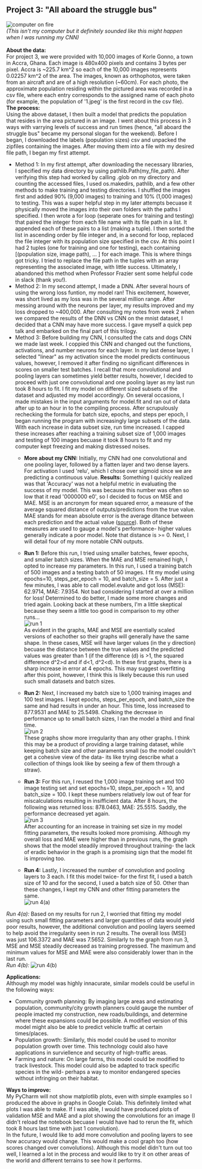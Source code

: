 ## Project 3: "All aboard the struggle bus"<br/>
![computer on fire](https://aeraposo.github.io/Data-310-Public-Raposo/mac_fire.jpg)<br/>
*(This isn't my computer but it definitely sounded like this might happen when I was running my CNN)*<br/><br/>
**About the data:**<br/>
For project 3, we were provided with 10,000 images of Korle Gonno, a town in Accra, Ghana. Each image is 480x400 pixels and contains 3 bytes per pixel. Accra is ~225.7 km^2 so each of the 10,000 images represents 0.02257 km^2 of the area. The images, known as orthophotos, were taken from an aircraft and are of a high resolution (~60cm). For each photo, the approximate population residing within the pictured area was recorded in a csv file, where each entry corresponds to the assigned name of each photo (for example, the population of '1.jpeg' is the first record in the csv file).<br/>
**The process:**<br/>
Using the above dataset, I then built a model that predicts the population that resides in the area pictured in an image. I went about this process in 3 ways with varrying levels of success and run times (hence, "all aboard the struggle bus" became my personal slogan for the weekend). Before I began, I downloaded the labels (population sizes) csv and unpacked the zipfiles containing the images. After moving them into a file with my desired file path, I began my first attempt.<br/>
- Method 1: In my first attempt, after downloading the necessary libraries, I specified my data directory by using pathlib.Path(my_file_path). After verifying this step had worked by calling .glob on my directory and counting the accessed files, I used os.makedirs, pathlib, and a few other methods to make training and testing directories. I shuffled the images first and added 90% (9,000 images) to training and 10% (1,000 images) to testing. This was a super helpful step in my later attempts becuase it physically moved the images into their own folders with the paths I specified. I then wrote a for loop (seperate ones for training and testing) that paired the integer from each file name with its file path in a list. It appended each of these pairs to a list (making a tuple). I then sorted the list in ascending order by file integer and, in a second for loop, replaced the file integer with its population size specified in the csv. At this point I had 2 tuples (one for training and one for testing), each containing [(population size, image path), ... ] for each image. This is where things got tricky. I tried to replace the file path in the tuples with an array representing the associated image, with little success. Ultimately, I abandoned this method when Professor Frazier sent some helpful code in slack (thank you!).<br/>
- Method 2: In my second attempt, I made a DNN. After several hours of using the wrong loss funtion, my model ran! This excitement, however, was short lived as my loss was in the several million range. After messing around with the neurons per layer, my results improved and my loss dropped to ~400,000. After consulting my notes from week 2 when we compared the results of the DNN vs CNN on the mnist dataset, I decided that a CNN may have more success. I gave myself a quick pep talk and embarked on the final part of this trilogy.<br/>
- Method 3: Before building my CNN, I consulted the cats and dogs CNN we made last week. I coppied this CNN and changed out the functions, activations, and number neurons for each layer. In my last dense layer, I selected "linear" as my activation since the model predicts continuous values, however, I removed it after finding no significant differences in scores on smaller test batches. I recall that more convolutional and pooling layers can sometimes yield better results, however, I decided to proceed with just one convolutional and one pooling layer as my last run took 8 hours to fit. I fit my model on different sized subsets of the dataset and adjusted my model accordingly. On several occasions, I made mistakes in the input arguments for model.fit and ran out of data after up to an hour in to the compiling process. After scrupulously rechecking the formula for batch size, epochs, and steps per epoch, I began running the program with increasingly large subsets of the data. With each increase in data subset size, run time increased. I capped these increases after reaching a training subset size of 1,000 images and testing of 100 images becuase it took 8 hours to fit and my computer kept freezing and making distressed noises.
  - **More about my CNN:** Initially, my CNN had one convolutional and one pooling layer, followed by a flatten layer and two dense layers. For activation I used 'relu', which I chose over sigmoid since we are predicting a continuous value.
**Results:**
Something I quickly realized was that 'Accuracy' was not a helpful metric in evaluating the success of my model. This was because this number was often so low that it read '0000000 e0', so I decided to focus on MSE and MAE. MSE is an ancronym for mean squared error, a measure of the average squared distance of outputs/predictions from the true value. MAE stands for mean absolute error is the average ditance between each prediction and the actual value ([source](http://zerospectrum.com/2019/06/02/mae-vs-mse-vs-rmse/)). Both of these measures are used to gauge a model's performance- higher values generally indicate a poor model. Note that distance is >= 0. Next, I will detail four of my more notable CNN outputs.
  - **Run 1:** Before this run, I tried using smaller batches, fewer epochs, and smaller batch sizes. When the MAE and MSE remained high, I opted to increase my parameters. In this run, I used a training batch of 500 images and a testing batch of 50 images. I fit my model using epochs=10, steps_per_epoch = 10, and batch_size = 5. After just a few minutes, I was able to call model.evalute and got loss (MSE): 62.9714,  MAE: 7.9354. Not bad considering I started at over a million for loss! Determined to do better, I made some more changes and tried again. Looking back at these numbers, I'm a little skeptical because they seem a little too good in comparison to my other runs...<br/>
![run 1](https://aeraposo.github.io/Data-310-Public-Raposo/p3_1.png)<br/>
As evident in the graphs, MAE and MSE are esentially scaled versions of eachother so their graphs will generally have the same shape. In these cases, MSE will have larger values (in the y direction) becuase the distance between the true values and the predicted values was greater than 1 (if the difference (d) is >1, the squared difference d^2>d and if d<1, d^2<d). In these first graphs, there is a sharp increase in error at 4 epochs. This may suggest overfitting after this point, however, I think this is likely because this run used such small datasets and batch sizes.<br/>

  - **Run 2:** Next, I increased my batch size to 1,000 training images and 100 test images. I kept epochs, steps_per_epoch, and batch_size the same and had results in under an hour. This time, loss increased to 877.9531 and MAE to 25.5498. Chalking the decrease in performance up to small batch sizes, I ran the model a third and final time.<br/>
![run 2](https://aeraposo.github.io/Data-310-Public-Raposo/p3_2.png)<br/>
These graphs show more irregularity than any other graphs. I think this may be a product of providing a large training dataset, while keeping batch size and other paraments small (so the model couldn't get a cohesive view of the data- its like trying describe what a collection of things look like by seeing a few of them through a straw).<br/>

  - **Run 3:** For this run, I reused the 1,000 image training set and 100 image testing set and set epochs=10, steps_per_epoch = 10, and batch_size = 100. I kept these numbers relatively low out of fear for miscalculations resulting in insifficient data. After 8 hours, the following was returned loss: 878.0463, MAE: 25.5515. Saddly, the performance decreased yet again.<br/>
![run 3](https://aeraposo.github.io/Data-310-Public-Raposo/p3_3.png)<br/>
After accounting for an increase in training set size in my model fitting parameters, the results looked more promising. Although my overall loss and MAE were higher than in previous runs, the graph shows that the model steadily improved throughout training- the lack of eradic behavior in the graph is a promising sign that the model fit is improving too.<br/> 

  - **Run 4:** Lastly, I increased the number of convolution and pooling layers to 3 each. I fit this model twice- for the first fit, I used a batch size of 10 and for the second, I used a batch size of 50. Other than these changes, I kept my CNN and other fitting parameters the same.<br/>
![run 4(a)](https://aeraposo.github.io/Data-310-Public-Raposo/p3_4.png)<br/>

*Run 4(a):* Based on my results for run 2, I worried that fitting my model using such small fitting parameters and larger quantities of data would yield poor results, however, the additional convolution and pooling layers seemed to help avoid the irregularity seen in run 2 results. The overall loss (MSE) was just 106.3372 and MAE was 7.5652. Similarly to the graph from run 3, MSE and MSE steadily decreased as training progressed. The maximum and minimum values for MSE and MAE were also considerably lower than in the last run.<br/>
*Run 4(b):*
![run 4(b)](https://aeraposo.github.io/Data-310-Public-Raposo/p3_4b.png)

**Applications:**<br/>
Although my model was highly innacurate, similar models could be useful in the following ways:<br/>
- Community growth planning: By imaging large areas and estimating population, community/city growth planners could gauge the number of people imacted my construction, new roads/buildings, and determine where these expansions could be possible. A modified version of this model might also be able to predict vehicle traffic at certain times/places.<br/>
- Population growth: Similarly, this model could be used to monitor population growth over time. This technology could also have applications in surviellence and security of high-traffic areas.<br/>
- Farming and nature: On large farms, this model could be modified to track livestock. This model could also be adapted to track specific species in the wild- perhaps a way to monitor endangered species without infringing on their habitat.<br/>


**Ways to improve:**<br/>
My PyCharm will not show matplotlib plots, even with simple examples so I produced the above in graphs in Google Colab. This definitely limited what plots I was able to make. If I was able, I would have produced plots of validation MSE and MAE and a plot showing the convolutions for an image (I didn't reload the notebook becuase I would have had to rerun the fit, which took 8 hours last time with just 1 convolution).<br/>
In the future, I would like to add more convolution and pooling layers to see how accuracy would change. This would make a cool graph too (how scores changed over convolutions). Although this model didn't turn out too well, I learned a lot in the process and would like to try it on other areas of the world and different terrains to see how it performs.
